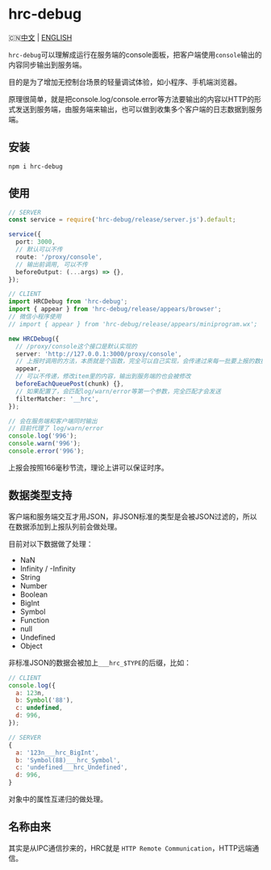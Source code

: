 # hrc-debug

🇨🇳[中文](https://github.com/hiNISAL/hrc-debug#hrc-debug) | [ENGLISH](https://github.com/hiNISAL/hrc-debug/blob/main/readme-en.md)

`hrc-debug`可以理解成运行在服务端的console面板，把客户端使用`console`输出的内容同步输出到服务端。

目的是为了增加无控制台场景的轻量调试体验，如小程序、手机端浏览器。

原理很简单，就是把console.log/console.error等方法要输出的内容以HTTP的形式发送到服务端，由服务端来输出，也可以做到收集多个客户端的日志数据到服务端。

## 安装

```shell
npm i hrc-debug
```

## 使用

```typescript
// SERVER
const service = require('hrc-debug/release/server.js').default;

service({
  port: 3000,
  // 默认可以不传
  route: '/proxy/console',
  // 输出前调用, 可以不传
  beforeOutput: (...args) => {},
});
```

```typescript
// CLIENT
import HRCDebug from 'hrc-debug';
import { appear } from 'hrc-debug/release/appears/browser';
// 微信小程序使用
// import { appear } from 'hrc-debug/release/appears/miniprogram.wx';

new HRCDebug({
  // /proxy/console这个接口是默认实现的
  server: 'http://127.0.0.1:3000/proxy/console',
  // 上报时调用的方法，本质就是个函数，完全可以自己实现，会传递过来每一批要上报的数据
  appear,
  // 可以不传递，修改item里的内容，输出到服务端的也会被修改
  beforeEachQueuePost(chunk) {},
  // 如果配置了，会匹配log/warn/error等第一个参数，完全匹配才会发送
  filterMatcher: '__hrc',
});

// 会在服务端和客户端同时输出
// 目前代理了 log/warn/error
console.log('996');
console.warn('996');
console.error('996');
```

上报会按照166毫秒节流，理论上讲可以保证时序。

## 数据类型支持

客户端和服务端交互才用JSON，非JSON标准的类型是会被JSON过滤的，所以在数据添加到上报队列前会做处理。

目前对以下数据做了处理：

- NaN
- Infinity / -Infinity
- String
- Number
- Boolean
- BigInt
- Symbol
- Function
- null
- Undefined
- Object

非标准JSON的数据会被加上`___hrc_$TYPE`的后缀，比如：

```js
// CLIENT
console.log({
  a: 123n,
  b: Symbol('88'),
  c: undefined,
  d: 996,
});

// SERVER
{
  a: '123n___hrc_BigInt',
  b: 'Symbol(88)___hrc_Symbol',
  c: 'undefined___hrc_Undefined',
  d: 996,
}
```

对象中的属性互递归的做处理。

## 名称由来

其实是从IPC通信抄来的，HRC就是 `HTTP Remote Communication`，HTTP远端通信。

